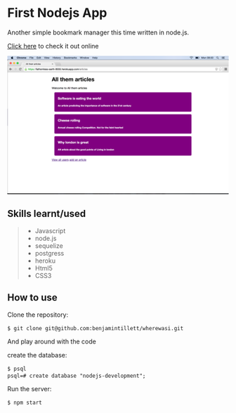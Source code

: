 
First Nodejs App
================


Another simple bookmark manager this time written in node.js.

[Click here](https://fathomless-earth-8555.herokuapp.com/articles) to check it out online

![Screenshot of game](screenshot.png)


Skills learnt/used
-----------------
> * Javascript
> * node.js 
> * sequelize
> * postgress
> * heroku
> * Html5
> * CSS3



How to use
----------

Clone the repository:

```shell 
$ git clone git@github.com:benjamintillett/wherewasi.git
```

And play around with the code

create the database:

```shell 
$ psql
psql=# create database "nodejs-development";
```

Run the server:

```shell 
$ npm start
```



